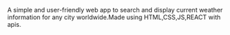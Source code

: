 A simple and user-friendly web app to search and display current weather information for any city worldwide.Made using HTML,CSS,JS,REACT with apis.
